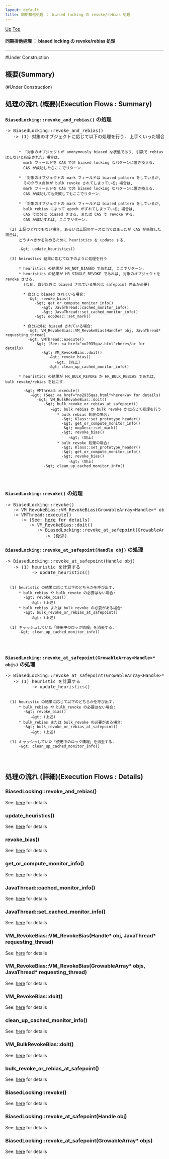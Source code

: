 ```yaml
---
layout: default
title: 同期排他処理 ： biased locking の revoke/rebias 処理  
---
```

[Up](no2114NIs.html) [Top](../index.html)

#### 同期排他処理 ： biased locking の revoke/rebias 処理  

--- 
#Under Construction

## 概要(Summary)
(#Under Construction)

## 処理の流れ (概要)(Execution Flows : Summary)
### `BiasedLocking::revoke_and_rebias()` の処理
<div class="flow-abst"><pre>
-&gt; BiasedLocking::revoke_and_rebias()
   -&gt; (1) 対象のオブジェクトに応じて以下の処理を行う. 上手くいった場合はここでリターン.
          
          * 「対象のオブジェクトが anonymously biased な状態であり, 引数で rebias はしないと指定された」場合は, 
            mark フィールドを CAS で非 biased locking なパターンに置き換える.
            CAS が成功したらここでリターン.

          * 「対象のオブジェクトの mark フィールドは biased pattern をしているが,
            そのクラス自体が bulk revoke されてしまっている」場合は, 
            mark フィールドを CAS で非 biased locking なパターンに置き換える.
            CAS が成功しても失敗してもここでリターン.

          * 「対象のオブジェクトの mark フィールドは biased pattern をしているが,
            bulk rebias によって epoch がずれてしまっている」場合は,
            CAS で自分に biased させる, または CAS で revoke する.
            CAS が成功すれば, ここでリターン.

      (2) 上記のどれでもない場合, あるいは上記のケースに当てはまったが CAS が失敗した場合は, 
          どうすべきかを決めるために heuristics を update する.

          -&gt; update_heuristics()

      (3) heirustics 結果に応じて以下のように処理を行う
          
          * heuristics の結果が HR_NOT_BIASED であれば, ここでリターン.
          * heuristics の結果が HR_SINGLE_REVOKE であれば, 対象のオブジェクトを revoke させる.
            (なお, 自分以外に biased されている場合は safepoint 停止が必要)

            * 自分に biased されている場合:
              -&gt; revoke_bias()
                 -&gt; get_or_compute_monitor_info()
                    -&gt; JavaThread::cached_monitor_info()
                    -&gt; JavaThread::set_cached_monitor_info()
                 -&gt; oopDesc::set_mark()

            * 自分以外に biased されている場合:
              -&gt; VM_RevokeBias::VM_RevokeBias(Handle* obj, JavaThread* requesting_thread)
              -&gt; VMThread::execute()
                 -&gt; (See: <a href="no2935qaz.html">here</a> for details)
                    -&gt; VM_RevokeBias::doit()
                       -&gt; revoke_bias()
                          -&gt; (同上)
                       -&gt; clean_up_cached_monitor_info()

          * heuristics の結果が HR_BULK_REVOKE か HR_BULK_REBIAS であれば, bulk revoke/rebias を起こす.
            
            -&gt; VMThread::execute()
               -&gt; (See: <a href="no2935qaz.html">here</a> for details)
                  -&gt; VM_BulkRevokeBias::doit()
                     -&gt; bulk_revoke_or_rebias_at_safepoint()
                        -&gt; bulk rebias か bulk revoke かに応じて処理を行う
                           * bulk rebias 処理の場合:
                             -&gt; Klass::set_prototype_header()
                             -&gt; get_or_compute_monitor_info()
                             -&gt; oopDesc::set_mark()
                             -&gt; revoke_bias()
                                -&gt; (同上)
                           * bulk revoke 処理の場合:
                             -&gt; Klass::set_prototype_header()
                             -&gt; get_or_compute_monitor_info()
                             -&gt; revoke_bias()
                                -&gt; (同上)
                     -&gt; clean_up_cached_monitor_info()
</pre></div>

### `BiasedLocking::revoke()` の処理
<div class="flow-abst"><pre>
-&gt; BiasedLocking::revoke()
   -&gt; VM_RevokeBias::VM_RevokeBias(GrowableArray&lt;Handle&gt;* objs, JavaThread* requesting_thread)
   -&gt; VMThread::execute()
      -&gt; (See: <a href="no2935qaz.html">here</a> for details)
         -&gt; VM_RevokeBias::doit()
            -&gt; BiasedLocking::revoke_at_safepoint(GrowableArray&lt;Handle&gt;* objs)
               -&gt; (後述)
</pre></div>

### `BiasedLocking::revoke_at_safepoint(Handle obj)` の処理
<div class="flow-abst"><pre>
-&gt; BiasedLocking::revoke_at_safepoint(Handle obj)
   -&gt; (1) heuristic を計算する
          -&gt; update_heuristics()
  
      (1) heuristic の結果に応じて以下のどちらかを呼び出す.
          * bulk_rebias や bulk_revoke の必要はない場合:
            -&gt; revoke_bias()
               -&gt; (上述)
          * bulk_rebias または bulk_revoke の必要がある場合:
            -&gt; bulk_revoke_or_rebias_at_safepoint()
               -&gt; (上述)
            
      (1) キャッシュしていた「使用中のロック情報」を消去する.
          -&gt; clean_up_cached_monitor_info()
</pre></div>

### `BiasedLocking::revoke_at_safepoint(GrowableArray<Handle>* objs)` の処理
<div class="flow-abst"><pre>
-&gt; BiasedLocking::revoke_at_safepoint(GrowableArray&lt;Handle&gt;* objs)
   -&gt; (1) heuristic を計算する
          -&gt; update_heuristics()
  
      (1) heuristic の結果に応じて以下のどちらかを呼び出す.
          * bulk_rebias や bulk_revoke の必要はない場合:
            -&gt; revoke_bias()
               -&gt; (上述)
          * bulk_rebias または bulk_revoke の必要がある場合:
            -&gt; bulk_revoke_or_rebias_at_safepoint()
               -&gt; (上述)
  
      (1) キャッシュしていた「使用中のロック情報」を消去する.
          -&gt; clean_up_cached_monitor_info()
</pre></div>

## 処理の流れ (詳細)(Execution Flows : Details)
### BiasedLocking::revoke_and_rebias()
See: [here](no28916mqQ.html) for details

### update_heuristics()
See: [here](no28916aTp.html) for details

### revoke_bias()
See: [here](no28916A_c.html) for details
### get_or_compute_monitor_info()
See: [here](no28916NJj.html) for details
### JavaThread::cached_monitor_info()
See: [here](no3197731F.html) for details
### JavaThread::set_cached_monitor_info()
See: [here](no31977Fs2.html) for details
### VM_RevokeBias::VM_RevokeBias(Handle* obj, JavaThread* requesting_thread)
See: [here](no31977EAM.html) for details
### VM_RevokeBias::VM_RevokeBias(GrowableArray<Handle>* objs, JavaThread* requesting_thread)
See: [here](no31977RKS.html) for details
### VM_RevokeBias::doit()
See: [here](no28916z0W.html) for details
### clean_up_cached_monitor_info()
See: [here](no3059btg.html) for details

### VM_BulkRevokeBias::doit()
See: [here](no28916ndv.html) for details
### bulk_revoke_or_rebias_at_safepoint()
See: [here](no28916mxE.html) for details

### BiasedLocking::revoke()
See: [here](no31977eUY.html) for details

### BiasedLocking::revoke_at_safepoint(Handle obj)
See: [here](no289160n1.html) for details

### BiasedLocking::revoke_at_safepoint(GrowableArray<Handle>* objs)
See: [here](no31977ree.html) for details






